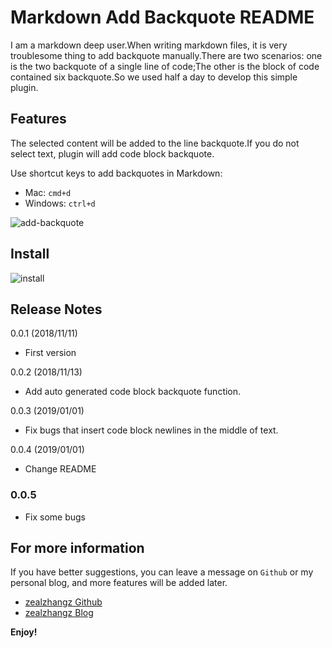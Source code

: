 # Markdown Add Backquote README

I am a markdown deep user.When writing markdown files, it is very troublesome thing to add backquote manually.There are two scenarios: one is the two backquote of a single line of code;The other is  the block of code contained six backquote.So we used half a day to develop this simple plugin.

## Features
The selected content will be added to the line backquote.If you do not select text, plugin will add code block backquote.

Use shortcut keys to add backquotes in Markdown:

- Mac: `cmd+d`
- Windows: `ctrl+d`

![add-backquote](https://www.zhangaoo.com/upload/2018/11/0a05bbv3fkglqphtorqg2fsmt6.gif)

## Install

![install](https://www.zhangaoo.com/upload/2018/11/1nk66cbtdeh2ioc7sg9mfrgm11.png)

## Release Notes
0.0.1 (2018/11/11)
- First version

0.0.2 (2018/11/13)
- Add auto generated code block backquote function.

0.0.3 (2019/01/01)
- Fix bugs that insert code block newlines in the middle of text.

0.0.4 (2019/01/01)
- Change README

### 0.0.5
- Fix some bugs

## For more information

If you have better suggestions, you can leave a message on `Github` or my personal blog, and more features will be added later.

* [zealzhangz Github](https://github.com/zealzhangz/markdown-add-backquote)
* [zealzhangz Blog](https://www.zhangaoo.com/article/markdown-add-backquote)

**Enjoy!**
